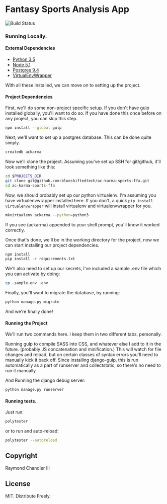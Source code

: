 # Fantasy Sports Analysis App

![Build Status](https://circleci.com/gh/blueshiftedtech/ac-karma-sports-ffa.svg?style=shield&circle-token=796af2be83a851917163ffea6df2e3de41b40f62)

### Running Locally.

#### External Dependencies

 - [Python 3.5](https://www.python.org/)
 - [Node 5.1](https://nodejs.org/en/)
 - [Postgres 9.4](http://postgresapp.com/)
 - [VirtualEnvWrapper](https://virtualenvwrapper.readthedocs.org/en/latest/)

With all these installed, we can move on to setting up the project.

#### Project Dependencies

First, we'll do some non-project specific setup. If you don't have gulp installed globally, you'll want to do so. If you have done this once before on any project, you can skip this step.

```sh
npm install --global gulp
```

Next, we'll want to set up a postgres database. This can be done quite simply.

```sh
createdb ackarma
```

Now we'll clone the project. Assuming you've set up SSH for git/github, it'll look something like this:

```sh
cd $PROJECTS_DIR
git clone git@github.com:blueshiftedtech/ac-karma-sports-ffa.git
cd ac-karma-sports-ffa
```

Now, we should probably set up our python virtualenv. I'm assuming you have virtualenvwrapper installed here. If you don't, a quick `pip install virtualenvwrapper` will install virtualenv and virtualenvwrapper for you.

```sh
mkvirtualenv ackarma --python=python3
```

If you see (ackarma) appended to your shell prompt, you'll know it worked correctly.

Once that's done, we'll be in the working directory for the project, now we can start installing our project dependencies.

```sh
npm install
pip install -r requirements.txt
```

We'll also need to set up our secrets, I've included a sample .env file which you can activate by doing:

```sh
cp .sample-env .env
```

Finally, you'll want to migrate the database, by running:

```sh
python manage.py migrate
```

And we're finally done!

#### Running the Project

We'll run two commands here. I keep them in two different tabs, personally.

Running gulp to compile SASS into CSS, and whatever else I add to it in the future. (probably JS concatenation and minification.) This will watch for file changes and reload, but on certain classes of syntax errors you'll need to manually kick it back off. Since installing django-gulp, this is run automatically as a part of runserver and collectstatic, so there's no need to run it manually.

And Running the django debug server:

```sh
python manage.py runserver
```

#### Running tests.

Just run:

```sh
polytester
```

or to run and auto-reload:

```sh
polytester --autoreload
```
## Copyright

Raymond Chandler III

## License

MIT. Distribute Freely.
